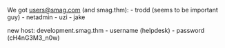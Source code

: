 We got users@smag.com (and smag.thm):
	- trodd (seems to be important guy)
	- netadmin 
	- uzi 
	- jake 


new host: development.smag.thm
	- username (helpdesk)
	- password (cH4nG3M3_n0w) 
